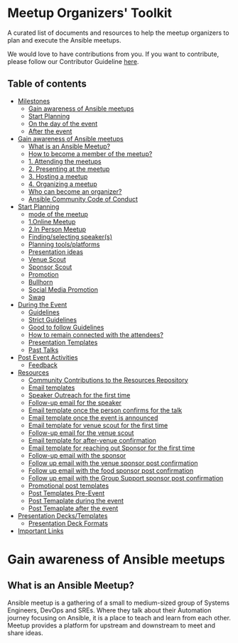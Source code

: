 # Meetup Organizers' Toolkit

A curated list of documents and resources to help the meetup organizers to plan and execute the Ansible meetups.

We would love to have contributions from you.
If you want to contribute, please follow our Contributor Guideline [here](https://docs.ansible.com/ansible/latest/community/contributor_path.html).

## Table of contents

<!-- toc -->
- [Milestones](#milestones)
  * [Gain awareness of Ansible meetups](#ginawarenessofansiblemeetups)
  * [Start Planning](#startplanning)
  * [On the day of the event](#onthedayoftheevent)
  * [After the event](#aftertheevent)
- [Gain awareness of Ansible meetups](#ginawarenessofansiblemeetups)
  * [What is an Ansible Meetup?](#whatisanansiblemeetup?)
  * [How to become a member of the meetup?](#howtobecomeamemberofthemeetup?)
  * [1. Attending the meetups](#attendingthemeetups)
  * [2. Presenting at the meetup](#presentingatthemeetup)
  * [3. Hosting a meetup](#hostingameetup)
  * [4. Organizing a meetup](#organizingameetup)
  * [Who can become an organizer?](#whocanbecomeanorganizer?)
  * [Ansible Community Code of Conduct](#ansiblecommunitycodeofconduct)
- [Start Planning](#startplanning)
  * [mode of the meetup](#modeofthemeetup)
  * [1.Online Meetup](#)
  * [2.In Person Meetup](#)
  * [Finding/selecting speaker(s)](#)
  * [Planning tools/platforms](#)
  * [Presentation ideas](#)
  * [Venue Scout](#)
  * [Sponsor Scout](#)
  * [Promotion](#)
  * [Bullhorn](#)
  * [Social Media Promotion](#)
  * [Swag](#)
- [During the Event](#)
  * [Guidelines](#)
  * [Strict Guidelines](#)
  * [Good to follow Guidelines](#)
  * [How to remain connected with the attendees?](#)
  * [Presentation Templates](#)
  * [Past Talks](#)
- [Post Event Activities](#)
  * [Feedback](#)
- [Resources](#)
  * [Community Contributions to the Resources Repository](#communitycontributionstotheresourcesrepository)
  * [Email templates](#emailtemplates)
  * [Speaker Outreach for the first time](speakeroutreachforthefirsttime)
  * [Follow-up email for the speaker](#follow-upemailfor)
  * [Email template once the person confirms for the talk](#emailtemplateoncethepersonconfirmsforthetalk)
  * [Email template once the event is announced](#emailtemplateoncetheeventisannounced)
  * [Email template for venue scout for the first time](#emailtemplateforvenuescoutforthefirsttime)
  * [Follow-up email for the venue scout](#follow-upemailforthevenuescout)
  * [Email template for after-venue confirmation](#emailtemplateforafter-venueconfirmation)
  * [Email template for reaching out Sponsor for the first time](#emailtemplateforreachingoutsponsorforthefirsttime)	
  * [Follow-up email with the sponsor](#follow-upemailwiththesponsor)
  * [Follow up email with the venue sponsor post confirmation](#followupemailwiththevenuesponsorpostconfirmation)
  * [Follow up email with the food sponsor post confirmation](#followupemailwiththefoodsponsorpostconfirmation)
  * [Follow up email with the Group Support sponsor post confirmation](#followupemailwiththegroupsupportsponsorpostconfirmation)
  * [Promotional post templates](#promotionalposttemplatesi)
  * [Post Templates Pre-Event](#posttemplatespre-event)
  * [Post Temaplate during the event](#posttemaplateduringtheevent)
  * [Post Temaplate after the event](#posttemaplateaftertheevent)
- [Presentation Decks/Templates](#presentationdecks/templates)
  * [Presentation Deck Formats](#presentationdeckformats)
- [Important Links](#importantlinks)

<!-- tocstop -->

# Gain awareness of Ansible meetups

## What is an Ansible Meetup?

Ansible meetup is a gathering of a small to medium-sized group of Systems Engineers, DevOps and SREs. Where they talk about their Automation journey focusing on Ansible, it is a place to teach and learn from each other. Meetup provides a platform for upstream and downstream to meet and share ideas.
